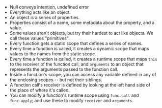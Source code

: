 * Null conveys intention, undefined error
* Everything acts like an object.
* An object is a series of properties.
* Properties consist of a name, some metadata about the property, and a value.
* Some values aren't objects, but try their hardest to act like objects. We
  call these values "primitives".
* Every function gets a static scope that defines a series of names.
* Every time a function is called, it creates a dynamic scope that maps values
  to the names from the static scope.
* Every time a function is called, it creates a runtime scope that maps `this`
  to the receiver of the function call, and `arguments` to an object that
  represents the arguments passed to the function call.
* Inside a function's scope, you can access any variable defined in any of the
  enclosing scopes -- but not their siblings.
* A function call's receiver is defined by looking at the left hand side of the
  place of where it's called. 
* You can modify a function's runtime scope using `func.call` and `func.apply`;
  and use these to modify `receiver` and `arguments`. 

